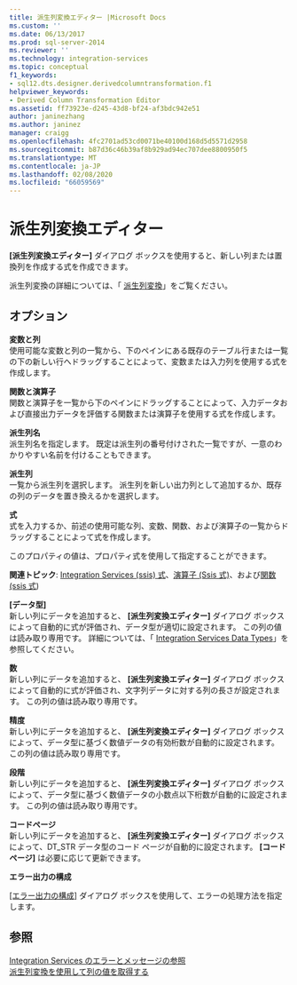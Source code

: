```yaml
---
title: 派生列変換エディター |Microsoft Docs
ms.custom: ''
ms.date: 06/13/2017
ms.prod: sql-server-2014
ms.reviewer: ''
ms.technology: integration-services
ms.topic: conceptual
f1_keywords:
- sql12.dts.designer.derivedcolumntransformation.f1
helpviewer_keywords:
- Derived Column Transformation Editor
ms.assetid: ff73923e-d245-43d8-bf24-af3bdc942e51
author: janinezhang
ms.author: janinez
manager: craigg
ms.openlocfilehash: 4fc2701ad53cd0071be40100d168d5d5571d2958
ms.sourcegitcommit: b87d36c46b39af8b929ad94ec707dee8800950f5
ms.translationtype: MT
ms.contentlocale: ja-JP
ms.lasthandoff: 02/08/2020
ms.locfileid: "66059569"
---
```

# <a name="derived-column-transformation-editor"></a>派生列変換エディター
  
  **[派生列変換エディター]** ダイアログ ボックスを使用すると、新しい列または置換列を作成する式を作成できます。  
  
 派生列変換の詳細については、「 [派生列変換](data-flow/transformations/derived-column-transformation.md)」をご覧ください。  
  
## <a name="options"></a>オプション  
 **変数と列**  
 使用可能な変数と列の一覧から、下のペインにある既存のテーブル行または一覧の下の新しい行へドラッグすることによって、変数または入力列を使用する式を作成します。  
  
 **関数と演算子**  
 関数と演算子を一覧から下のペインにドラッグすることによって、入力データおよび直接出力データを評価する関数または演算子を使用する式を作成します。  
  
 **派生列名**  
 派生列名を指定します。 既定は派生列の番号付けされた一覧ですが、一意のわかりやすい名前を付けることもできます。  
  
 **派生列**  
 一覧から派生列を選択します。 派生列を新しい出力列として追加するか、既存の列のデータを置き換えるかを選択します。  
  
 **式**  
 式を入力するか、前述の使用可能な列、変数、関数、および演算子の一覧からドラッグすることによって式を作成します。  
  
 このプロパティの値は、プロパティ式を使用して指定することができます。  
  
 **関連トピック**: [Integration Services &#40;ssis&#41; 式](expressions/integration-services-ssis-expressions.md)、[演算子 &#40;Ssis 式&#41;](expressions/operators-ssis-expression.md)、および[関数 &#40;ssis 式](expressions/functions-ssis-expression.md)&#41;  
  
 **[データ型]**  
 新しい列にデータを追加すると、 **[派生列変換エディター]** ダイアログ ボックスによって自動的に式が評価され、データ型が適切に設定されます。 この列の値は読み取り専用です。 詳細については、「 [Integration Services Data Types](data-flow/integration-services-data-types.md)」を参照してください。  
  
 **数**  
 新しい列にデータを追加すると、 **[派生列変換エディター]** ダイアログ ボックスによって自動的に式が評価され、文字列データに対する列の長さが設定されます。 この列の値は読み取り専用です。  
  
 **精度**  
 新しい列にデータを追加すると、 **[派生列変換エディター]** ダイアログ ボックスによって、データ型に基づく数値データの有効桁数が自動的に設定されます。 この列の値は読み取り専用です。  
  
 **段階**  
 新しい列にデータを追加すると、 **[派生列変換エディター]** ダイアログ ボックスによって、データ型に基づく数値データの小数点以下桁数が自動的に設定されます。 この列の値は読み取り専用です。  
  
 **コードページ**  
 新しい列にデータを追加すると、 **[派生列変換エディター]** ダイアログ ボックスによって、DT_STR データ型のコード ページが自動的に設定されます。 
  **[コード ページ]** は必要に応じて更新できます。  
  
 **エラー出力の構成**  
 
  [[エラー出力の構成]](../../2014/integration-services/configure-error-output.md) ダイアログ ボックスを使用して、エラーの処理方法を指定します。  
  
## <a name="see-also"></a>参照  
 [Integration Services のエラーとメッセージの参照](../../2014/integration-services/integration-services-error-and-message-reference.md)   
 [派生列変換を使用して列の値を取得する](data-flow/transformations/derive-column-values-by-using-the-derived-column-transformation.md)  
  
  
